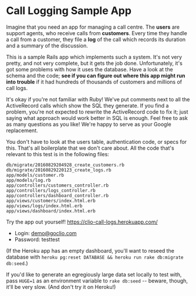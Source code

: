 # Call Logging Sample App

Imagine that you need an app for managing a call centre. The **users** are
support agents, who receive calls from **customers**. Every time they
handle a call from a customer, they file a **log** of the call which
records its duration and a summary of the discussion.

This is a sample Rails app which implements such a system. It's not very
pretty, and not very complete, but it gets the job done. Unfortunately,
it's got some problems with how it uses the database. Have a look at the
schema and the code; **see if you can figure out where this app might run
into trouble** if it had hundreds of thousands of customers and millions of
call logs.

It's okay if you're not familiar with Ruby! We've put comments next to all
the ActiveRecord calls which show the SQL they generate. If you find a
problem, you're not expected to rewrite the ActiveRecord code to fix it;
just saying what approach would work better in SQL is enough. Feel free to
ask as many questions as you like! We're happy to serve as your Google
replacement.

You don't have to look at the users table, authentication code, or specs
for this. That's all boilerplate that we don't care about. All the code
that's relevant to this test is in the following files:

```
db/migrate/20160829204928_create_customers.rb
db/migrate/20160829220123_create_logs.rb
app/models/customer.rb
app/models/log.rb
app/controllers/customers_controller.rb
app/controllers/logs_controller.rb
app/controllers/dashboard_controller.rb
app/views/customers/index.html.erb
app/views/logs/index.html.erb
app/views/dashboard/index.html.erb
```

Try the app out yourself! https://clio-call-logs.herokuapp.com/
* Login: demo@goclio.com
* Password: testtest

(If the Heroku app has an empty dashboard, you'll want to reseed the
database with `heroku pg:reset DATABASE && heroku run rake db:migrate
db:seed`.)

If you'd like to generate an egregiously large data set locally to test
with, pass `HUGE=1` as an environment variable to `rake db:seed` -- beware,
though, it'll be very slow. (And don't try it on Heroku!)
